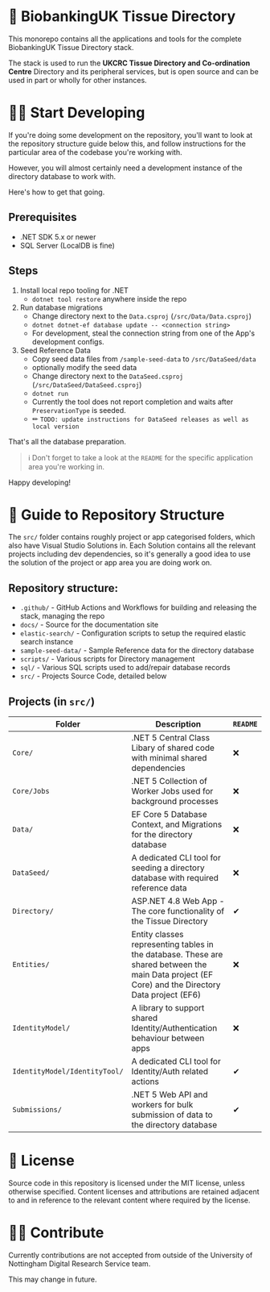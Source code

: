 # 🏥 BiobankingUK Tissue Directory

This monorepo contains all the applications and tools for the complete BiobankingUK Tissue Directory stack.

The stack is used to run the **UKCRC Tissue Directory and Co-ordination Centre** Directory and its peripheral services, but is open source and can be used in part or wholly for other instances.

# 👩‍💻 Start Developing

If you're doing some development on the repository, you'll want to look at the repository structure guide below this, and follow instructions for the particular area of the codebase you're working with.

However, you will almost certainly need a development instance of the directory database to work with.

Here's how to get that going.

## Prerequisites

- .NET SDK 5.x or newer
- SQL Server (LocalDB is fine)

## Steps

1. Install local repo tooling for .NET
   - `dotnet tool restore` anywhere inside the repo
1. Run database migrations
   - Change directory next to the `Data.csproj` (`/src/Data/Data.csproj`)
   - `dotnet dotnet-ef database update -- <connection string>`
   - For development, steal the connection string from one of the App's development configs.
1. Seed Reference Data
   - Copy seed data files from `/sample-seed-data` to `/src/DataSeed/data`
   - optionally modify the seed data
   - Change directory next to the `DataSeed.csproj` (`/src/DataSeed/DataSeed.csproj`)
   - `dotnet run`
   - Currently the tool does not report completion and waits after `PreservationType` is seeded.
   - ✏ `TODO: update instructions for DataSeed releases as well as local version`

That's all the database preparation.

> ℹ Don't forget to take a look at the `README` for the specific application area you're working in.

Happy developing!

# 📂 Guide to Repository Structure

The `src/` folder contains roughly project or app categorised folders, which also have Visual Studio Solutions in. Each Solution contains all the relevant projects including dev dependencies, so it's generally a good idea to use the solution of the project or app area you are doing work on.

## Repository structure:

- `.github/` - GitHub Actions and Workflows for building and releasing the stack, managing the repo
- `docs/` - Source for the documentation site
- `elastic-search/` - Configuration scripts to setup the required elastic search instance
- `sample-seed-data/` - Sample Reference data for the directory database
- `scripts/` - Various scripts for Directory management
- `sql/` - Various SQL scripts used to add/repair database records
- `src/` - Projects Source Code, detailed below

## Projects (in `src/`)

| Folder                        | Description                                                                                                                                       | `README` |
| ----------------------------- | ------------------------------------------------------------------------------------------------------------------------------------------------- | -------- |
| `Core/`                       | .NET 5 Central Class Libary of shared code with minimal shared dependencies                                                                       | ❌       |
| `Core/Jobs`                   | .NET 5 Collection of Worker Jobs used for background processes                                                                                    | ❌       |
| `Data/`                       | EF Core 5 Database Context, and Migrations for the directory database                                                                             | ❌       |
| `DataSeed/`                   | A dedicated CLI tool for seeding a directory database with required reference data                                                                | ❌       |
| `Directory/`                  | ASP.NET 4.8 Web App - The core functionality of the Tissue Directory                                                                              | ✔        |
| `Entities/`                   | Entity classes representing tables in the database. These are shared between the main Data project (EF Core) and the Directory Data project (EF6) | ❌       |
| `IdentityModel/`              | A library to support shared Identity/Authentication behaviour between apps                                                                        | ❌       |
| `IdentityModel/IdentityTool/` | A dedicated CLI tool for Identity/Auth related actions                                                                                            | ✔        |
| `Submissions/`                | .NET 5 Web API and workers for bulk submission of data to the directory database                                                                  | ✔        |

# 🧾 License

Source code in this repository is licensed under the MIT license, unless otherwise specified. Content licenses and attributions are retained adjacent to and in reference to the relevant content where required by the license.

# 👩‍🏭 Contribute

Currently contributions are not accepted from outside of the University of Nottingham Digital Research Service team.

This may change in future.
